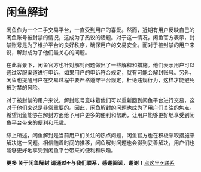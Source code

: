 # 闲鱼解封

闲鱼作为一个二手交易平台，一直受到用户的喜爱。然而，近期有用户反映自己的闲鱼账号被封禁的情况，这成为了热议的话题。对于这一情况，闲鱼官方表示，封禁账号是为了维护平台的良好秩序，确保用户的交易安全。而对于被封禁的用户来说，解封成为了他们最关心的问题。

在此背景下，闲鱼官方也针对解封问题做出了一些解释和措施。他们表示用户可以通过客服渠道进行申诉，如果用户的申诉符合规定，就有可能会解封账号。另外，闲鱼也提醒用户在交易过程中要严格遵守平台规定，杜绝违规行为，这样才能避免被封禁的风险。

对于被封禁的用户来说，解封账号意味着他们可以重新回到闲鱼平台进行交易，这对于他们来说是非常重要的。因此，闲鱼解封的问题也成为了用户们关注的焦点。希望闲鱼能够在解封方面给予用户更多的便利和帮助，让用户能够更好地享受到闲鱼平台带来的便利和乐趣。

综上所述，闲鱼解封是当前用户们关注的热点问题，闲鱼官方也在积极采取措施来解决这一问题。相信随着时间的推移，闲鱼解封问题也会得到妥善解决，用户们也能够更好地享受到闲鱼平台带来的便利和乐趣。

**更多 关于闲鱼解封 请通过✈与我们联系，感谢阅读，谢谢！**[点这里✈联系](https://d.k02.cc)